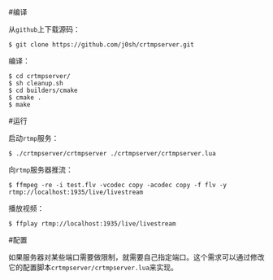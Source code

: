 #编译

从`github`上下载源码：
```
$ git clone https://github.com/j0sh/crtmpserver.git
```

编译：
```
$ cd crtmpserver/
$ sh cleanup.sh 
$ cd builders/cmake
$ cmake .
$ make
```


#运行

启动`rtmp`服务：
```
$ ./crtmpserver/crtmpserver ./crtmpserver/crtmpserver.lua
```

向`rtmp`服务器推流：
``` 
$ ffmpeg -re -i test.flv -vcodec copy -acodec copy -f flv -y rtmp://localhost:1935/live/livestream
```

播放视频：
```
$ ffplay rtmp://localhost:1935/live/livestream
```


#配置

如果服务器对某些端口需要做限制，就需要自己指定端口。这个需求可以通过修改它的配置脚本`crtmpserver/crtmpserver.lua`来实现。